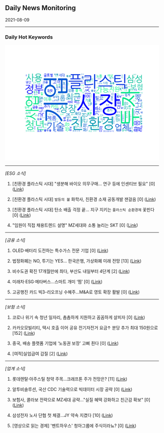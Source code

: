 ## Daily News Monitoring 

2021-08-09 

----------

### Daily Hot Keywords 

![word_cloud](image/2021-08-09_word_cloud.png)

----------

*[ESG 소식]*

1. [친환경 플라스틱 시대] "생분해 바이오 의무구매… 연구 등에 인센티브 필요" [0] ([Link](https://news.naver.com/main/read.naver?mode=LSD&mid=sec&sid1=101&oid=029&aid=0002691170))

2. [친환경 플라스틱 시대] `발등의 불` 화학사, 친환경 소재 공동개발 잰걸음 [0] ([Link](https://news.naver.com/main/read.naver?mode=LSD&mid=sec&sid1=101&oid=029&aid=0002691169))

3. [친환경 플라스틱 시대] 탄소 배출 걱정 끝… 지구 지키는 `플라스틱 순환경제` 꽃핀다 [0] ([Link](https://news.naver.com/main/read.naver?mode=LSD&mid=sec&sid1=101&oid=029&aid=0002691171))

4. "임원이 직접 채용트렌드 설명" MZ세대와 소통 늘리는 SKT [0] ([Link](https://news.naver.com/main/read.naver?mode=LSD&mid=sec&sid1=105&oid=029&aid=0002691175))

----------

*[금융 소식]*

1. OLED·배터리 도전하는 특수가스 전문 기업 [0] ([Link](https://news.naver.com/main/read.naver?mode=LSD&mid=sec&sid1=101&oid=024&aid=0000069993))

2. 법정화폐는 NO, 투기는 YES… 한국은행, 가상화폐 미래 전망 [13] ([Link](https://news.naver.com/main/read.naver?mode=LSD&mid=sec&sid1=101&oid=022&aid=0003608083))

3. 비수도권 확진 17개월만에 최다, 부산도 내일부터 4단계 [2] ([Link](https://news.naver.com/main/read.naver?mode=LSD&mid=sec&sid1=102&oid=023&aid=0003632327))

4. 미래차·ESG·메타버스…스마트 개미 ‘찜’ [0] ([Link](https://news.naver.com/main/read.naver?mode=LSD&mid=sec&sid1=101&oid=024&aid=0000069992))

5. 고공행진 카드 빅3-리오프닝 수혜주…M&A로 영토 확장 활발 [0] ([Link](https://news.naver.com/main/read.naver?mode=LSD&mid=sec&sid1=101&oid=024&aid=0000069994))

----------

*[보험 소식]*

1. 코로나 위기 속 청년 일자리, 촘촘하게 지원하고 꼼꼼하게 살피자 [0] ([Link](https://news.naver.com/main/read.naver?mode=LSD&mid=sec&sid1=101&oid=032&aid=0003090587))

2. 카카오모빌리티, 택시 호출 이어 공유 전기자전거 요금↑ 분당 추가 최대 150원으로 [152] ([Link](https://news.naver.com/main/read.naver?mode=LSD&mid=sec&sid1=105&oid=022&aid=0003608082))

3. 중국, 배송 플랫폼 기업에 ‘노동권 보장’ 고삐 죈다 [0] ([Link](https://news.naver.com/main/read.naver?mode=LSD&mid=sec&sid1=104&oid=032&aid=0003090572))

4. [여적]실업급여 갑질 [2] ([Link](https://news.naver.com/main/read.naver?mode=LSD&mid=sec&sid1=110&oid=032&aid=0003090535))

----------

*[업계 소식]*

1. 롯데렌탈·아주스틸 청약 주목...크래프톤 주가 전망은? [11] ([Link](https://news.naver.com/main/read.naver?mode=LSD&mid=sec&sid1=101&oid=008&aid=0004627938))

2. 알투비솔루션, 국산 CDC 기술력으로 빅데이터 시장 공략 [0] ([Link](https://news.naver.com/main/read.naver?mode=LSD&mid=sec&sid1=105&oid=030&aid=0002961864))

3. 보험사, 콜라보 전략으로 MZ세대 공략…"실질 혜택 강화하고 친근감 확보" [0] ([Link](https://news.naver.com/main/read.naver?mode=LSD&mid=sec&sid1=101&oid=031&aid=0000617464))

4. 삼성전자 노사 단협 첫 체결…JY 약속 지켰다 [10] ([Link](https://news.naver.com/main/read.naver?mode=LSD&mid=sec&sid1=101&oid=018&aid=0005005332))

5. [영상으로 읽는 경제] '펜트하우스' 청아그룹에 주식이라뇨? [0] ([Link](https://news.naver.com/main/read.naver?mode=LSD&mid=sec&sid1=101&oid=421&aid=0005528875))

